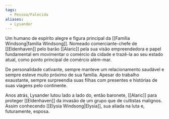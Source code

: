 ```yaml
---
tags:
  - Pessoa/Falecida
aliases:
  - Lysander
---
```

Um humano de espírito alegre e figura principal da [[Família Windsong|família Windsong]]. Nomeado comerciante-chefe de [[Eldenhaven]] pelo barão [[Alaric]] pela sua visão empreendedora e papel fundamental em movimentar o comércio da cidade e trazê-la ao seu estado atual, como ponto principal de comércio além-mar.

De personalidade cativante, sempre manteve um relacionamento saudável e sempre esteve muito próximo de sua família. Apesar do trabalho exaustante, sempre surpreendia suas filhas com presentes e histórias de suas viagens pelo continente. 

Anos atrás, Lysander lutou lado a lado do, então baronete, [[Alaric]] para proteger [[Eldenhaven]] da invasão de um grupo que de cultistas malignos. Assim conhecendo [[Elysia Windsong|Elysia]], sua aliada na luta e, futuramente, esposa.
